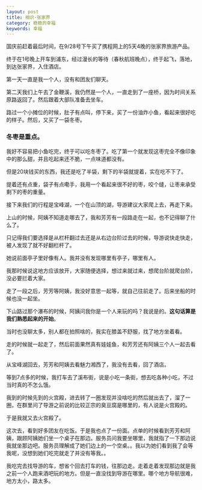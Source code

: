 ```yaml
---
layout: post
title: 相识·张家界
category: 稳稳的幸福
keywords: 幸福
---
```


国庆前赶着最后时间，在9/28号下午买了携程网上的5天4晚的张家界旅游产品。

终于在1号晚上开车到浦东，经过漫长的等待（春秋航班晚点），终于起飞，落地，到达张家界，入住酒店。

第一天一直是我一个人，没有和团友们聊天。

第二天我们上午去了金鞭溪，我仍然是一个人，一直走到了一座桥，因为时间关系原路返回了。然后跟着大部队准备去坐车。

路过一个小摊位的时候，肚子有点叫，停下来，买了一份油炸小鱼，看起来很好吃的样子。然后，又买了一袋冬枣。

### 冬枣是重点。

我好不容易把小鱼吃完，终于可以吃冬枣了。吃了第一个就发现这枣完全不像印象中的那么甜，并且吃起来还不脆，一点味道都没有。

但是20块钱买的东西，我还是吃了半袋，剩下的半袋就提着，实在吃不下了。

提着还有点重，袋子有点嘞手，我用一个看起来很不好的枣，咬个缝，让枣来承受剩下的枣的重量。

接下来我们的行程是宝峰湖，一个在山顶的湖，导游建议大家爬上去，再走下来。

上山的时候，阿姨不知道走哪去了，我和芳芳有一段路走在一起，也不记得聊了什么了。

只记得我们要选择是从栏杆翻过去还是从右边台阶过去的时候，导游说快走快走，被人发现了就不好翻栏杆了。

她说前面亭子里好像有人。我并没有发现哪里有亭子，哪里有人。

我那时候说这地方应该放开，大家随便选择，想过来就过来，想爬台阶就爬台阶，没必要拦着大家。

走了一段之后，芳芳等阿姨，我没好意思一起等，就自己往前走了。后来坐船的时候也没一起坐。

下山路过那个瀑布的时候，阿姨问我你是一个人来玩的吗？我说是的。**这句话算是我们熟悉起来的开始**。

当时也没聊太多，别人都在拍照啥的，我实在膝盖不舒服，找了地方坐着看。

走的时候就一起走了，然后前面果然真有娃娃鱼，和芳芳还有阿姨三个人一起去看了。

从宝峰湖回去，芳芳和阿姨去看魅力湘西了，我没有去看，回了酒店。

等到7点多的时候，我打车去了溪布街，说是小吃一条街，想去吃各种小吃，不过当时真的不怎么饿。

我到的时候先到的火宫殿，进去转了一圈发现并没啥吃的然后就出去了，溜了一圈，在群里问了导游之前说的比较正宗的臭豆腐是哪里的，有人说是火宫殿的。

于是我就又去火宫殿了。

这次去，看到好多团友在吃饭。于是我也点了一份面。点单的时候看到芳芳和阿姨，跟顾阿姨她们坐一个桌子在那边。服务员问我要坐哪里，我就指了一下那边说我就坐那边吧。服务员理解成了她们边上的一个空桌。。我以为她们看到我了会等我呢，没想到她们吃完就走了并没有等我。。

我吃完去找导游的车，想省个回去打车的钱，往那边走。走着走着发现那边就是我之前一个人跑来酒吧玩的地方。但是一直没找到导游在哪里。哪个地方导航很难，地方太小，路太多。

